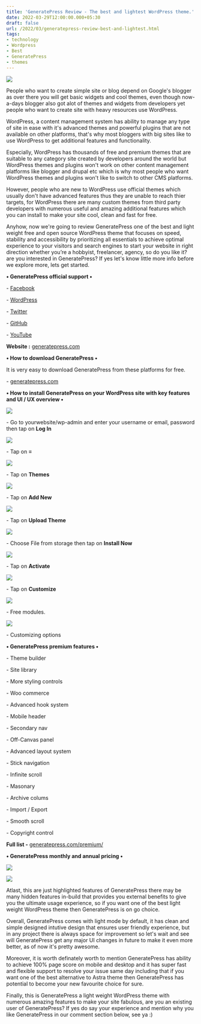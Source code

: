 ```yaml
---
title: 'GeneratePress Review - The best and lightest WordPress theme.'
date: 2022-03-29T12:00:00.000+05:30
draft: false
url: /2022/03/generatepress-review-best-and-lightest.html
tags: 
- technology
- Wordpress
- Best
- GeneratePress
- themes
---
```


 [![](https://lh3.googleusercontent.com/-IP38KdKPDuI/YkNYZ5qd1rI/AAAAAAAAJ7Q/We9uNFPOcGweKEjJNCxzhPZdymJTyRilwCNcBGAsYHQ/s1600/1648580708682544-0.png)](https://lh3.googleusercontent.com/-IP38KdKPDuI/YkNYZ5qd1rI/AAAAAAAAJ7Q/We9uNFPOcGweKEjJNCxzhPZdymJTyRilwCNcBGAsYHQ/s1600/1648580708682544-0.png) 

  

People who want to create simple site or blog depend on Google's blogger as over there you will get basic widgets and cool themes, even though now-a-days blogger also got alot of themes and widgets from developers yet people who want to create site with heavy resources use WordPress.

  

WordPress, a content management system has ability to manage any type of site in ease with it's advanced themes and powerful plugins that are not available on other platforms, that's why most bloggers with big sites like to use WordPress to get additional features and functionality.

  

Especially, WordPress has thousands of free and premium themes that are suitable to any category site created by developers around the world but WordPress themes and plugins won't work on other content management platforms like blogger and drupal etc which is why most people who want WordPress themes and plugins won't like to switch to other CMS platforms.

  

However, people who are new to WordPress use official themes which usually don't have advanced features thus they are unable to reach thier targets, for WordPress there are many custom themes from third party developers with numerous useful and amazing additional features which you can install to make your site cool, clean and fast for free.

  

Anyhow, now we're going to review GeneratePress one of the best and light weight free and open source WordPress theme that focuses on speed, stability and accessibility by prioritizing all essentials to achieve optimal experience to your visitors and search engines to start your website in right direction whether you’re a hobbyist, freelancer, agency, so do you like it? are you interested in GeneratePress? If yes let's know little more info before we explore more, lets get started.

  

**• GeneratePress official support •**

\- [Facebook](https://www.facebook.com/GeneratePress/)

\- [WordPress](https://wordpress.org/themes/generatepress/)

\- [Twitter](https://twitter.com/generatepress)

\- [GitHub](https://github.com/tomusborne/GeneratePress)

\- [YouTube](https://youtube.com/c/GeneratePress)

  

**Website :** [generatepress.com](http://generatepress.com)

  

**• How to download GeneratePress •**

It is very easy to download GeneratePress from these platforms for free.

  

\- [generatepress.com](http://generatepress.com)

  

**• How to install GeneratePress on your WordPress site with key features and UI / UX overview •**

 **[![](https://lh3.googleusercontent.com/-k3JcSyv8yn4/YkNYZGWNqKI/AAAAAAAAJ7M/v_JEpvCK5z81LJmT6j2tvctLp_XKP18wACNcBGAsYHQ/s1600/1648580705300240-1.png)](https://lh3.googleusercontent.com/-k3JcSyv8yn4/YkNYZGWNqKI/AAAAAAAAJ7M/v_JEpvCK5z81LJmT6j2tvctLp_XKP18wACNcBGAsYHQ/s1600/1648580705300240-1.png)** 

\- Go to yourwebsite/wp-admin and enter your username or email, password then tap on **Log In**

 **[![](https://lh3.googleusercontent.com/-4Zi_OcjEEe8/YkNYYVWlfzI/AAAAAAAAJ7I/crEOMgnBjAgMC7zLAUoq5ZLAAGBM-nYxwCNcBGAsYHQ/s1600/1648580701488612-2.png)](https://lh3.googleusercontent.com/-4Zi_OcjEEe8/YkNYYVWlfzI/AAAAAAAAJ7I/crEOMgnBjAgMC7zLAUoq5ZLAAGBM-nYxwCNcBGAsYHQ/s1600/1648580701488612-2.png)** 

  

\- Tap on **≡**

 **[![](https://lh3.googleusercontent.com/-mapPiSt9QBk/YkNYXfnbujI/AAAAAAAAJ7E/5_1gz8c8F20ly8RTROEszfQEuTuAfs9WwCNcBGAsYHQ/s1600/1648580697714308-3.png)](https://lh3.googleusercontent.com/-mapPiSt9QBk/YkNYXfnbujI/AAAAAAAAJ7E/5_1gz8c8F20ly8RTROEszfQEuTuAfs9WwCNcBGAsYHQ/s1600/1648580697714308-3.png)** 

\- Tap on **Themes**

 **[![](https://lh3.googleusercontent.com/-iJurWM1G2WQ/YkNYWUdgP5I/AAAAAAAAJ7A/tG6I56HUwfAD38M8blwqE6YvMXWsi5R4QCNcBGAsYHQ/s1600/1648580693884048-4.png)](https://lh3.googleusercontent.com/-iJurWM1G2WQ/YkNYWUdgP5I/AAAAAAAAJ7A/tG6I56HUwfAD38M8blwqE6YvMXWsi5R4QCNcBGAsYHQ/s1600/1648580693884048-4.png)** 

\- Tap on **Add New**

 **[![](https://lh3.googleusercontent.com/-gCrRnnrW7SE/YkNYVWV_AaI/AAAAAAAAJ68/rv3xZ7-dvOYLPkChL1rZeEfT0PdPzvx2gCNcBGAsYHQ/s1600/1648580690279299-5.png)](https://lh3.googleusercontent.com/-gCrRnnrW7SE/YkNYVWV_AaI/AAAAAAAAJ68/rv3xZ7-dvOYLPkChL1rZeEfT0PdPzvx2gCNcBGAsYHQ/s1600/1648580690279299-5.png)** 

\- Tap on **Upload Theme**

 **[![](https://lh3.googleusercontent.com/-JWX5CY6qyvY/YkNYUTyC7qI/AAAAAAAAJ64/mbPvfwqsMGkkmn6FdEOGOyNCwfEbbEY9QCNcBGAsYHQ/s1600/1648580686571397-6.png)](https://lh3.googleusercontent.com/-JWX5CY6qyvY/YkNYUTyC7qI/AAAAAAAAJ64/mbPvfwqsMGkkmn6FdEOGOyNCwfEbbEY9QCNcBGAsYHQ/s1600/1648580686571397-6.png)** 

\- Choose File from storage then tap on **Install Now**

 **[![](https://lh3.googleusercontent.com/-T6MNHIf6KXc/YkNYTm0_c9I/AAAAAAAAJ60/R-nHXL11BmwAdYxDbaMROQ0qdrdgFN2WgCNcBGAsYHQ/s1600/1648580683008980-7.png)](https://lh3.googleusercontent.com/-T6MNHIf6KXc/YkNYTm0_c9I/AAAAAAAAJ60/R-nHXL11BmwAdYxDbaMROQ0qdrdgFN2WgCNcBGAsYHQ/s1600/1648580683008980-7.png)** 

\- Tap on **Activate**

 **[![](https://lh3.googleusercontent.com/-c_7rBKxqYVY/YkNYSnNCozI/AAAAAAAAJ6w/2ZJmvla2VCM0h4Y2wtUJ5PlHOeEJxoHVwCNcBGAsYHQ/s1600/1648580679129495-8.png)](https://lh3.googleusercontent.com/-c_7rBKxqYVY/YkNYSnNCozI/AAAAAAAAJ6w/2ZJmvla2VCM0h4Y2wtUJ5PlHOeEJxoHVwCNcBGAsYHQ/s1600/1648580679129495-8.png)** 

\- Tap on **Customize**

 **[![](https://lh3.googleusercontent.com/-NRj438YN4og/YkNYRqNBwpI/AAAAAAAAJ6s/wKxwXsYGr9kb9Ajw_Q0KxrQhAKkmRYRZACNcBGAsYHQ/s1600/1648580675180630-9.png)](https://lh3.googleusercontent.com/-NRj438YN4og/YkNYRqNBwpI/AAAAAAAAJ6s/wKxwXsYGr9kb9Ajw_Q0KxrQhAKkmRYRZACNcBGAsYHQ/s1600/1648580675180630-9.png)** 

\- Free modules.

  

 [![](https://lh3.googleusercontent.com/-gSaJLciRwg8/YkNYQtkOFRI/AAAAAAAAJ6o/zpk10ri-w-QXpMsr8J7S2t-mOWaSSFzUwCNcBGAsYHQ/s1600/1648580671310990-10.png)](https://lh3.googleusercontent.com/-gSaJLciRwg8/YkNYQtkOFRI/AAAAAAAAJ6o/zpk10ri-w-QXpMsr8J7S2t-mOWaSSFzUwCNcBGAsYHQ/s1600/1648580671310990-10.png) 

  

\- Customizing options

  

**• GeneratePress premium features •**

\- Theme builder

\- Site library

\- More styling controls

\- Woo commerce

\- Advanced hook system

\- Mobile header

\- Secondary nav

\- Off-Canvas panel

\- Advanced layout system

\- Stick navigation

\- Infinite scroll

\- Masonary

\- Archive colums

\- Import / Export

\- Smooth scroll

\- Copyright control

  

**Full list -** [generatepress.com/premium/](http://generatepress.com/premium/)

  

**• GeneratePress monthly and annual pricing •**

 **[![](https://lh3.googleusercontent.com/-zR8OJXoOZZY/YkNYPovBdmI/AAAAAAAAJ6k/_cHtLz-ExO4z-KPL2E8z6l2UNOAhdO6qACNcBGAsYHQ/s1600/1648580667508146-11.png)](https://lh3.googleusercontent.com/-zR8OJXoOZZY/YkNYPovBdmI/AAAAAAAAJ6k/_cHtLz-ExO4z-KPL2E8z6l2UNOAhdO6qACNcBGAsYHQ/s1600/1648580667508146-11.png)** 

 **[![](https://lh3.googleusercontent.com/-RCp2Wmn6T1s/YkNYOsBPaPI/AAAAAAAAJ6g/fxsLisgO_P0vmx1WRsOAd_vZAeECnKiTgCNcBGAsYHQ/s1600/1648580662773156-12.png)](https://lh3.googleusercontent.com/-RCp2Wmn6T1s/YkNYOsBPaPI/AAAAAAAAJ6g/fxsLisgO_P0vmx1WRsOAd_vZAeECnKiTgCNcBGAsYHQ/s1600/1648580662773156-12.png)** 

Atlast, this are just highlighted features of GeneratePress there may be many hidden features in-build that provides you external benefits to give you the ultimate usage experience, so if you want one of the best light weight WordPress theme then GeneratePress is on go choice.

  

Overall, GeneratePress comes with light mode by default, it has clean and simple designed intutive design that ensures user friendly experience, but in any project there is always space for improvement so let's wait and see will GeneratePress get any major UI changes in future to make it even more better, as of now it's pretty awesome.

  

Moreover, it is worth definately worth to mention GeneratePress has ability to achieve 100% page score on mobile and desktop and it has super fast and flexible support to resolve your issue same day including that if you want one of the best alternative to Astra theme then GeneratePress has potential to become your new favourite choice for sure.

  

Finally, this is GeneratePress a light weight WordPress theme with numerous amazing features to make your site fabulous, are you an existing user of GeneratePress? If yes do say your experience and mention why you like GeneratePress in our comment section below, see ya :)